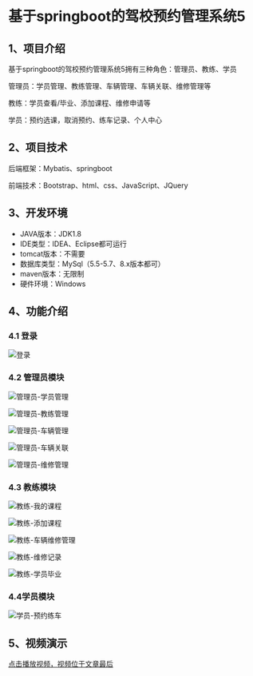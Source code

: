 # 基于springboot的驾校预约管理系统5



## 1、项目介绍

基于springboot的驾校预约管理系统5拥有三种角色：管理员、教练、学员

管理员：学员管理、教练管理、车辆管理、车辆关联、维修管理等

教练：学员查看/毕业、添加课程、维修申请等

学员：预约选课，取消预约、练车记录、个人中心


## 2、项目技术

后端框架：Mybatis、springboot

前端技术：Bootstrap、html、css、JavaScript、JQuery

## 3、开发环境

- JAVA版本：JDK1.8
- IDE类型：IDEA、Eclipse都可运行
- tomcat版本：不需要
- 数据库类型：MySql（5.5-5.7、8.x版本都可） 
- maven版本：无限制
- 硬件环境：Windows


## 4、功能介绍

### 4.1 登录

![登录](https://project-images-1256969109.cos.ap-chongqing.myqcloud.com/%20Typora-Images/202309201721795.jpg)

### 4.2 管理员模块

![管理员-学员管理](https://project-images-1256969109.cos.ap-chongqing.myqcloud.com/%20Typora-Images/202309201721061.jpg)

![管理员-教练管理](https://project-images-1256969109.cos.ap-chongqing.myqcloud.com/%20Typora-Images/202309201721386.jpg)

![管理员-车辆管理](https://project-images-1256969109.cos.ap-chongqing.myqcloud.com/%20Typora-Images/202309201721080.jpg)

![管理员-车辆关联](https://project-images-1256969109.cos.ap-chongqing.myqcloud.com/%20Typora-Images/202309201721577.jpg)

![管理员-维修管理](https://project-images-1256969109.cos.ap-chongqing.myqcloud.com/%20Typora-Images/202309201721177.jpg)

### 4.3 教练模块

![教练-我的课程](https://project-images-1256969109.cos.ap-chongqing.myqcloud.com/%20Typora-Images/202309201722867.jpg)

![教练-添加课程](https://project-images-1256969109.cos.ap-chongqing.myqcloud.com/%20Typora-Images/202309201722263.jpg)

![教练-车辆维修管理](https://project-images-1256969109.cos.ap-chongqing.myqcloud.com/%20Typora-Images/202309201722253.jpg)

![教练-维修记录](https://project-images-1256969109.cos.ap-chongqing.myqcloud.com/%20Typora-Images/202309201722665.jpg)

![教练-学员毕业](https://project-images-1256969109.cos.ap-chongqing.myqcloud.com/%20Typora-Images/202309201722874.jpg)

### 4.4学员模块

![学员-预约练车](https://project-images-1256969109.cos.ap-chongqing.myqcloud.com/%20Typora-Images/202309201721231.jpg)

## 5、视频演示

[点击播放视频，视频位于文章最后](输入链接)



